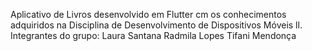Aplicativo de Livros desenvolvido em Flutter cm os conhecimentos adquiridos na Disciplina de Desenvolvimento de Dispositivos Móveis ll.
Integrantes do grupo: 
Laura Santana
Radmila Lopes
Tifani Mendonça

